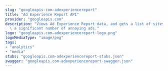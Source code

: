 ```yaml
---
slug: "googleapis-com-adexperiencereport"
title: "Ad Experience Report API"
provider: "googleapis.com"
description: "Views Ad Experience Report data, and gets a list of sites that have\
  \ a significant number of annoying ads."
logo: "googleapis.com-adexperiencereport-logo.png"
logoMediaType: "image/png"
tags:
- "analytics"
- "media"
stubs: "googleapis.com-adexperiencereport-stubs.json"
swagger: "googleapis.com-adexperiencereport-swagger.json"
---
```

